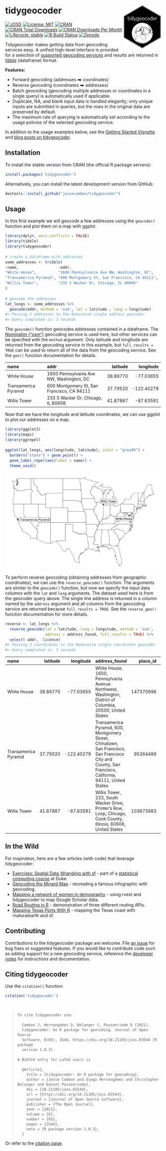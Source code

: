 
<!-- README.md is generated from README.Rmd. Please edit that file directly and reknit -->

# tidygeocoder<a href='https://jessecambon.github.io/tidygeocoder/'><img src="man/figures/tidygeocoder_hex.png" align="right" height="139px"/></a>

<!-- badges: start -->

[![JOSS](https://joss.theoj.org/papers/10.21105/joss.03544/status.svg)](https://doi.org/10.21105/joss.03544)
[![License:
MIT](https://img.shields.io/badge/License-MIT-yellow.svg)](https://github.com/jessecambon/tidygeocoder/blob/master/LICENSE.md)
[![CRAN](https://www.r-pkg.org/badges/version/tidygeocoder)](https://cran.r-project.org/package=tidygeocoder)
[![CRAN Total
Downloads](http://cranlogs.r-pkg.org/badges/grand-total/tidygeocoder)](https://CRAN.R-project.org/package=tidygeocoder)
[![CRAN Downloads Per
Month](http://cranlogs.r-pkg.org/badges/tidygeocoder)](https://cran.r-project.org/package=tidygeocoder)
[![Lifecycle:
stable](https://img.shields.io/badge/lifecycle-stable-brightgreen.svg)](https://lifecycle.r-lib.org/articles/stages.html#stable)
[![R Build
Status](https://github.com/jessecambon/tidygeocoder/workflows/R-CMD-check/badge.svg)](https://github.com/jessecambon/tidygeocoder/actions?workflow=R-CMD-check)
[![Zenodo](https://zenodo.org/badge/DOI/10.5281/zenodo.4686074.svg)](https://doi.org/10.5281/zenodo.4686074)
<!-- badges: end -->

Tidygeocoder makes getting data from geocoding services easy. A unified
high-level interface is provided for a selection of [supported geocoding
services](https://jessecambon.github.io/tidygeocoder/articles/geocoder_services.html)
and results are returned in [tibble](https://tibble.tidyverse.org/)
(dataframe) format.

**Features:**

-   Forward geocoding (addresses ⮕ coordinates)
-   Reverse geocoding (coordinates ⮕ addresses)
-   Batch geocoding (geocoding multiple addresses or coordinates in a
    single query) is automatically used if applicable.
-   Duplicate, NA, and blank input data is handled elegantly; only
    unique inputs are submitted in queries, but the rows in the original
    data are preserved by default.
-   The maximum rate of querying is automatically set according to the
    usage policies of the selected geocoding service.

In addition to the usage examples below, see the [Getting Started
Vignette](https://jessecambon.github.io/tidygeocoder/articles/tidygeocoder.html)
and [blog posts on
tidygeocoder](https://jessecambon.github.io/tag/tidygeocoder).

## Installation

To install the stable version from CRAN (the official R package
servers):

``` r
install.packages('tidygeocoder')
```

Alternatively, you can install the latest development version from
GitHub:

``` r
devtools::install_github("jessecambon/tidygeocoder")
```

## Usage

In this first example we will geocode a few addresses using the
`geocode()` function and plot them on a map with ggplot.

``` r
library(dplyr, warn.conflicts = FALSE)
library(tibble)
library(tidygeocoder)

# create a dataframe with addresses
some_addresses <- tribble(
~name,                  ~addr,
"White House",          "1600 Pennsylvania Ave NW, Washington, DC",
"Transamerica Pyramid", "600 Montgomery St, San Francisco, CA 94111",     
"Willis Tower",         "233 S Wacker Dr, Chicago, IL 60606"                                  
)

# geocode the addresses
lat_longs <- some_addresses %>%
  geocode(addr, method = 'osm', lat = latitude , long = longitude)
#> Passing 3 addresses to the Nominatim single address geocoder
#> Query completed in: 3 seconds
```

The `geocode()` function geocodes addresses contained in a dataframe.
The [Nominatim (“osm”)](https://nominatim.org/) geocoding service is
used here, but other services can be specified with the `method`
argument. Only latitude and longitude are returned from the geocoding
service in this example, but `full_results = TRUE` can be used to return
all of the data from the geocoding service. See the `geo()` function
documentation for details.

| name                 | addr                                       | latitude |  longitude |
|:---------------------|:-------------------------------------------|---------:|-----------:|
| White House          | 1600 Pennsylvania Ave NW, Washington, DC   | 38.89770 |  -77.03655 |
| Transamerica Pyramid | 600 Montgomery St, San Francisco, CA 94111 | 37.79520 | -122.40279 |
| Willis Tower         | 233 S Wacker Dr, Chicago, IL 60606         | 41.87887 |  -87.63591 |

Now that we have the longitude and latitude coordinates, we can use
ggplot to plot our addresses on a map.

``` r
library(ggplot2)
library(maps)
library(ggrepel)

ggplot(lat_longs, aes(longitude, latitude), color = "grey99") +
  borders("state") + geom_point() +
  geom_label_repel(aes(label = name)) +
  theme_void()
```

<img src="man/figures/README-usamap-1.png" style="display: block; margin: auto;" />

To perform reverse geocoding (obtaining addresses from geographic
coordinates), we can use the `reverse_geocode()` function. The arguments
are similar to the `geocode()` function, but now we specify the input
data columns with the `lat` and `long` arguments. The dataset used here
is from the geocoder query above. The single line address is returned in
a column named by the `address` argument and all columns from the
geocoding service are returned because `full_results = TRUE`. See the
`reverse_geo()` function documentation for more details.

<!-- 
Removing the licence column is done just to prevent a note from 
occurring in automated CRAN checks for an improper/old link.
-->

``` r
reverse <- lat_longs %>%
  reverse_geocode(lat = latitude, long = longitude, method = 'osm',
                  address = address_found, full_results = TRUE) %>%
  select(-addr, -licence)
#> Passing 3 coordinates to the Nominatim single coordinate geocoder
#> Query completed in: 3 seconds
```

| name                 | latitude |  longitude | address\_found                                                                                                                                         | place\_id | osm\_type |   osm\_id | osm\_lat           | osm\_lon            | office      | house\_number | road                          | city          | state                | postcode | country       | country\_code | boundingbox                                          | tourism              | neighbourhood | county        | building     | suburb |
|:---------------------|---------:|-----------:|:-------------------------------------------------------------------------------------------------------------------------------------------------------|----------:|:----------|----------:|:-------------------|:--------------------|:------------|:--------------|:------------------------------|:--------------|:---------------------|:---------|:--------------|:--------------|:-----------------------------------------------------|:---------------------|:--------------|:--------------|:-------------|:-------|
| White House          | 38.89770 |  -77.03655 | White House, 1600, Pennsylvania Avenue Northwest, Washington, District of Columbia, 20500, United States                                               | 147370996 | way       | 238241022 | 38.897699700000004 | -77.03655315        | White House | 1600          | Pennsylvania Avenue Northwest | Washington    | District of Columbia | 20500    | United States | us            | 38.8974908 , 38.897911 , -77.0368537, -77.0362519    | NA                   | NA            | NA            | NA           | NA     |
| Transamerica Pyramid | 37.79520 | -122.40279 | Transamerica Pyramid, 600, Montgomery Street, Chinatown, San Francisco, San Francisco City and County, San Francisco, California, 94111, United States |  95364489 | way       |  24222973 | 37.795200550000004 | -122.40279267840137 | NA          | 600           | Montgomery Street             | San Francisco | California           | 94111    | United States | us            | 37.7948854 , 37.7954472 , -122.4031399, -122.4024317 | Transamerica Pyramid | Chinatown     | San Francisco | NA           | NA     |
| Willis Tower         | 41.87887 |  -87.63591 | Willis Tower, 233, South Wacker Drive, Printer’s Row, Loop, Chicago, Cook County, Illinois, 60606, United States                                       | 103673983 | way       |  58528804 | 41.878871700000005 | -87.63590893936448  | NA          | 233           | South Wacker Drive            | Chicago       | Illinois             | 60606    | United States | us            | 41.8785389 , 41.8791932 , -87.6363362, -87.6354746   | NA                   | Printer’s Row | Cook County   | Willis Tower | Loop   |

## In the Wild

For inspiration, here are a few articles (with code) that leverage
tidygeocoder:

-   [Exercises: Spatial Data Wrangling with
    sf](http://www2.stat.duke.edu/courses/Spring21/sta323.001/exercises/lec_12.html) -
    part of a [statistical computing
    course](http://www2.stat.duke.edu/courses/Spring21/sta323.001/) at
    Duke.
-   [Geocoding the Minard
    Map](https://www.jla-data.net/eng/minard-map-tidygeocoder/) -
    recreating a famous infographic with geocoding.
-   [Mapping a network of women in
    demography](https://www.monicaalexander.com/posts/2021-21-02-mapping/) -
    using rvest and tidygeocoder to map Google Scholar data.
-   [Road Routing in
    R](https://www.jla-data.net/eng/routing-in-r-context/) -
    demonstration of three different routing APIs.
-   [Mapping Texas Ports With
    R](https://www.sharpsightlabs.com/blog/mapping-texas-ports-with-r-part1/) -
    mapping the Texas coast with rnaturalearth and sf.

## Contributing

Contributions to the tidygeocoder package are welcome. File [an
issue](https://github.com/jessecambon/tidygeocoder/issues) for bug fixes
or suggested features. If you would like to contribute code such as
adding support for a new geocoding service, reference the [developer
notes](https://jessecambon.github.io/tidygeocoder/articles/developer_notes.html)
for instructions and documentation.

## Citing tidygeocoder

Use the `citation()` function:

``` r
citation('tidygeocoder')
```

</br>

<blockquote>


    To cite tidygeocoder use:

      Cambon J, Hernangómez D, Belanger C, Possenriede D (2021).
      tidygeocoder: An R package for geocoding. Journal of Open Source
      Software, 6(65), 3544, https://doi.org/10.21105/joss.03544 (R package
      version 1.0.3)

    A BibTeX entry for LaTeX users is

      @Article{,
        title = {tidygeocoder: An R package for geocoding},
        author = {Jesse Cambon and Diego Hernangómez and Christopher Belanger and Daniel Possenriede},
        doi = {10.21105/joss.03544},
        url = {https://doi.org/10.21105/joss.03544},
        journal = {Journal of Open Source Software},
        publisher = {The Open Journal},
        year = {2021},
        volume = {6},
        number = {65},
        pages = {3544},
        note = {R package version 1.0.3},
      }

</blockquote>

Or refer to the [citation
page](https://jessecambon.github.io/tidygeocoder/authors.html).
